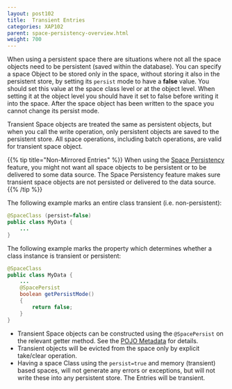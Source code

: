 ```yaml
---
layout: post102
title:  Transient Entries
categories: XAP102
parent: space-persistency-overview.html
weight: 700
---
```



When using a persistent space there are situations where not all the space objects need to be persistent (saved within the database). You can specify a space Object to be stored only in the space, without storing it also in the persistent store, by setting its `persist` mode to have a **false** value. You should set this value at the space class level or at the object level. When setting it at the object level you should have it set to false before writing it into the space. After the space object has been written to the space you cannot change its persist mode.

Transient Space objects are treated the same as persistent objects, but when you call the write operation, only persistent objects are saved to the persistent store. All space operations, including batch operations, are valid for transient space object.

{{% tip title="Non-Mirrored Entries" %}}
When using the [Space Persistency](./space-persistency.html) feature, you might not want all space objects to be persistent or to be delivered to some data source. The Space Persistency feature makes sure transient space objects are not persisted or delivered to the data source.
{{% /tip %}}

The following example marks an entire class transient (i.e. non-persistent):
```java
@SpaceClass (persist=false)
public class MyData {
	...
}
```

The following example marks the property which determines whether a class instance is transient or persistent:
```java
@SpaceClass
public class MyData {
	...
	@SpacePersist
	boolean getPersistMode()
	{
		return false;
	}
}
```

- Transient Space objects can be constructed using the `@SpacePersist` on the relevant getter method. See the [POJO Metadata](./modeling-your-data.html) for details.
- Transient objects will be evicted from the space only by explicit take/clear operation.
- Having a space Class using the `persist=true` and memory (transient) based spaces, will not generate any errors or exceptions, but will not write these into any persistent store. The Entries will be transient.
